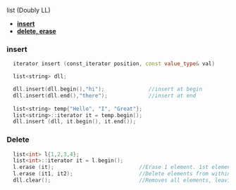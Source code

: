 list (Doubly LL)
- **[insert](#i)**
- **[delete, erase](#d)**


<a name=i></a>
### insert
```cpp
  iterator insert (const_iterator position, const value_type& val)

  list<string> dll;

  dll.insert(dll.begin(),"hi");              //insert at begin
  dll.insert(dll.end(),"there");             //insert at end
  
  list<string> temp{"Hello", "I", "Great"};  
  list<string>::iterator it = temp.begin();
  dll.insert (dll, it.begin(), it.end());
```

<a name=d></a>
### Delete
```cpp
  list<int> l{1,2,3,4};
  list<int>::iterator it = l.begin();
  l.erase (it);                           //Erase 1 element. 1st element erased here
  l.erase (it1, it2);                     //Delete elements from within the range
  dll.clear();                            //Removes all elements, leaving size=0
  
```
